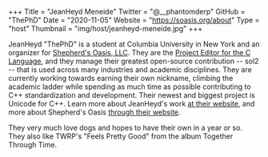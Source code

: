 +++
Title = "JeanHeyd Meneide"
Twitter = "@__phantomderp"
GitHub = "ThePhD"
Date = "2020-11-05"
Website = "https://soasis.org/about"
Type = "host"
Thumbnail = "img/host/jeanheyd-meneide.jpg"
+++

JeanHeyd "ThePhD" is a student at Columbia University in New York and an organizer for [Shepherd's Oasis, LLC](https://soasis.org/). They are the [Project Editor for the C Language](http://www.open-std.org/jtc1/sc22/wg14/www/contacts), and they manage their greatest open-source contribution -- sol2 -- that is used across many industries and academic disciplines. They are currently working towards earning their own nickname, climbing the academic ladder while spending as much time as possible contributing to C++ standardization and development. Their newest and biggest project is Unicode for C++. Learn more about JeanHeyd's work [at their website](https://soasis.org), and more about Shepherd's Oasis [through their website](https://soasis.org/about).

They very much love dogs and hopes to have their own in a year or so. They also like TWRP's "Feels Pretty Good" from the album Together Through Time.
